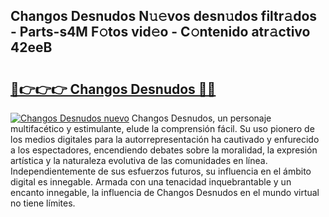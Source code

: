 ## Changos Desnudos N𝚞𝚎vos desn𝚞dos filtr𝚊dos - Parts-s4M F𝚘tos vid𝚎o - C𝚘ntenido atr𝚊ctivo 42eeB

# <h2><a href="http://mb7zft.tromn.icu/?c=Changos+Desnudos">🔗👉👉👉 Changos Desnudos 🔗🔗</a></h2>

[![Changos Desnudos nuevo](https://i.imgur.com/pEAQMta.gif)](http://mb7zft.tromn.icu/?c=Changos+Desnudos)
Changos Desnudos, un personaje multifacético y estimulante, elude la comprensión fácil. Su uso pionero de los medios digitales para la autorrepresentación ha cautivado y enfurecido a los espectadores, encendiendo debates sobre la moralidad, la expresión artística y la naturaleza evolutiva de las comunidades en línea. Independientemente de sus esfuerzos futuros, su influencia en el ámbito digital es innegable. Armada con una tenacidad inquebrantable y un encanto innegable, la influencia de Changos Desnudos en el mundo virtual no tiene límites.
